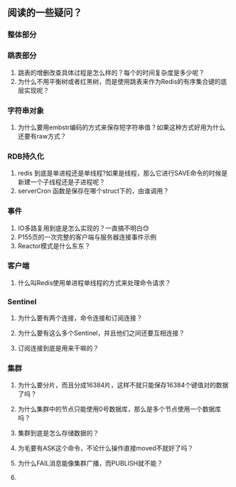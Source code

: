 ## 阅读的一些疑问？



### 整体部分

### 跳表部分

1. 跳表的增删改查具体过程是怎么样的？每个的时间复杂度是多少呢？
2. 为什么不用平衡树或者红黑树，而是使用跳表来作为Redis的有序集合键的底层实现呢？

### 字符串对象

1. 为什么要用embstr编码的方式来保存短字符串值？如果这种方式好用为什么还要有raw方式？

### RDB持久化

1. redis 到底是单进程还是单线程?如果是线程，那么它进行SAVE命令的时候是新建一个子线程还是子进程呢？
2. serverCron 函数是保存在哪个struct下的，由谁调用？

### 事件

1. IO多路复用到底是怎么实现的？一直搞不明白:sweat:
2. P155页的一次完整的客户端与服务器连接事件示例
3. Reactor模式是什么东东？

### 客户端

1. 什么叫Redis使用单进程单线程的方式来处理命令请求？

### Sentinel

1. 为什么要有两个连接，命令连接和订阅连接？

2. 为什么要有这么多个Sentinel，并且他们之间还要互相连接？
3. 订阅连接到底是用来干嘛的？

### 集群

1. 为什么要分片，而且分成16384片，这样不就只能保存16384个键值对的数据了吗？
2. 为什么集群中的节点只能使用0号数据库，那么是多个节点使用一个数据库吗？
3. 集群到底是怎么存储数据的？
4. 为毛要有ASK这个命令，不论什么操作直接moved不就好了吗？

5. 为什么FAIL消息能像集群广播，而PUBLISH就不能？
6. 